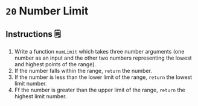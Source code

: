 # `20` Number Limit
## Instructions 🗒
1. Write a function `numLimit` which takes three number arguments (one number as an input and the other two numbers representing the lowest and highest points of the range). 
2. If the number falls within the range, `return` the number. 
3. If the number is less than the lower limit of the range, `return` the lowest limit number.
4. Ff the number is greater than the upper limit of the range, `return` the highest limit number.